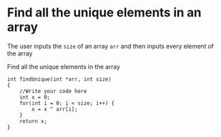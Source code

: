 <h1>Find all the unique elements in an array</h1>
<p>The user inputs the <code>size</code> of an array <code>arr</code> and then inputs every element of the array</p>
<p>Find all the unique elements in the array</p>


<!-- if there is only one unique element present -->

    int findUnique(int *arr, int size)
    {
        //Write your code here
        int x = 0;
        for(int i = 0; i < size; i++) {
            x = x ^ arr[i];
        }
        return x;
    }
